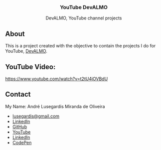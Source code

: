 <br />
<p align="center">

  <h3 align="center">YouTube DevALMO</h3>

  <p align="center">
    DevALMO, YouTube channel projects
  </p>
</p>

## About

This is a project created with the objective to contain the projects I do for YouTube, [DevALMO](https://www.youtube.com/channel/UCoxaVAl8-XHPv__s48HMPZA).

## YouTube Video:
https://www.youtube.com/watch?v=t2tU4jOVBdU

## Contact

My Name: André Lusegardis Miranda de Oliveira

- lusegardis@gmail.com
- [LinkedIn](https://www.linkedin.com/in/andr%C3%A9-lusegardis/detail/recent-activity/shares/)
- [GitHub](https://github.com/MestreALMO)
- [YouTube](https://www.youtube.com/channel/UCoxaVAl8-XHPv__s48HMPZA)
- [LinkedIn](https://twitter.com/Lusegardis)
- [CodePen](https://codepen.io/MestreALMO)
